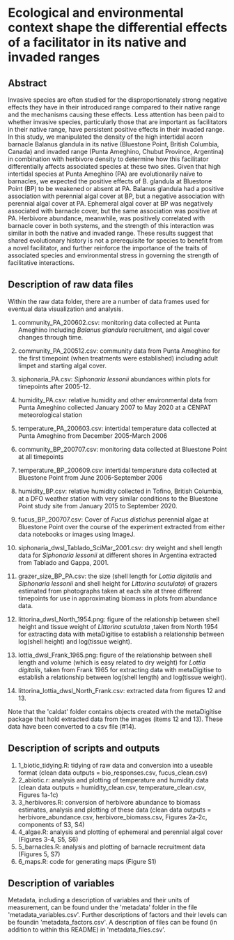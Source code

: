 # Ecological and environmental context shape the differential effects of a facilitator in its native and invaded ranges

## Abstract

Invasive species are often studied for the disproportionately strong negative effects they have in their introduced range compared to their native range and the mechanisms causing these effects. Less attention has been paid to whether invasive species, particularly those that are important as facilitators in their native range, have persistent positive effects in their invaded range. In this study, we manipulated the density of the high intertidal acorn barnacle Balanus glandula in its native (Bluestone Point, British Columbia, Canada) and invaded range (Punta Ameghino, Chubut Province, Argentina) in combination with herbivore density to determine how this facilitator differentially affects associated species at these two sites. Given that high intertidal species at Punta Ameghino (PA) are evolutionarily naïve to barnacles, we expected the positive effects of B. glandula at Bluestone Point (BP) to be weakened or absent at PA. Balanus glandula had a positive association with perennial algal cover at BP, but a negative association with perennial algal cover at PA. Ephemeral algal cover at BP was negatively associated with barnacle cover, but the same association was positive at PA. Herbivore abundance, meanwhile, was positively correlated with barnacle cover in both systems, and the strength of this interaction was similar in both the native and invaded range. These results suggest that shared evolutionary history is not a prerequisite for species to benefit from a novel facilitator, and further reinforce the importance of the traits of associated species and environmental stress in governing the strength of facilitative interactions.


## Description of raw data files

Within the raw data folder, there are a number of data frames used for eventual data visualization and analysis.

1) community_PA_200602.csv: monitoring data collected at Punta Ameghino including _Balanus glandula_ recruitment, and algal cover changes through time.

2) community_PA_200512.csv: community data from Punta Ameghino for the first timepoint (when treatments were established) including adult limpet and starting algal cover.

3) siphonaria_PA.csv: _Siphonaria lessonii_ abundances within plots for timepoints after 2005-12.

4) humidity_PA.csv: relative humidity and other environmental data from Punta Ameghino collected January 2007 to May 2020 at a CENPAT meteorological station

5) temperature_PA_200603.csv: intertidal temperature data collected at Punta Ameghino from December 2005-March 2006

6) community_BP_200707.csv: monitoring data collected at Bluestone Point at all timepoints

7) temperature_BP_200609.csv: intertidal temperature data collected at Bluestone Point from June 2006-September 2006

8) humidity_BP.csv: relative humidity collected in Tofino, British Columbia, at a DFO weather station with very similar conditions to the Bluestone Point study site from January 2015 to September 2020.

9) fucus_BP_200707.csv: Cover of _Fucus distichus_ perennial algae at Bluestone Point over the course of the experiment extracted from either data notebooks or images using ImageJ.

10) siphonaria_dwsl_Tablado_SciMar_2001.csv: dry weight and shell length data for _Siphonaria lessonii_ at different shores in Argentina extracted from Tablado and Gappa, 2001.

11) grazer_size_BP_PA.csv: the size (shell length for _Lottia digitalis_ and _Siphonaria lessonii_ and shell height for _Littorina scutulata_) of grazers estimated from photographs taken at each site at three different timepoints for use in approximating biomass in plots from abundance data.

12) littorina_dwsl_North_1954.png: figure of the relationship between shell height and tissue weight of _Littorina scutulata_ ,taken from North 1954 for extracting data with metaDigitise to establish a relationship between log(shell height) and log(tissue weight).

13) lottia_dwsl_Frank_1965.png: figure of the relationship between shell length and volume (which is easy related to dry weight) for _Lottia digitalis_, taken from Frank 1965 for extracting data with metaDigitise to establish a relationship between log(shell length) and log(tissue weight).

14) littorina_lottia_dwsl_North_Frank.csv: extracted data from figures 12 and 13.

Note that the 'caldat' folder contains objects created with the metaDigitise package that hold extracted data from the images (items 12 and 13). These data have been converted to a csv file (#14).

## Description of scripts and outputs

1) 1_biotic_tidying.R: tidying of raw data and conversion into a useable format (clean data outputs = bio_responses.csv, fucus_clean.csv)
2) 2_abiotic.r: analysis and plotting of temperature and humidity data (clean data outputs = humidity_clean.csv, temperature_clean.csv, Figures 1a-1c)
3) 3_herbivores.R: conversion of herbivore abundance to biomass estimates, analysis and plotting of these data (clean data outputs = herbivore_abundance.csv, herbivore_biomass.csv, Figures 2a-2c, components of S3, S4)
4) 4_algae.R: analysis and plotting of ephemeral and perennial algal cover (Figures 3-4, S5, S6)
5) 5_barnacles.R: analysis and plotting of barnacle recruitment data (Figures 5, S7)
6) 6_maps.R: code for generating maps (Figure S1)

## Description of variables

Metadata, including a description of variables and their units of measurement, can be found under the 'metadata' folder in the file 'metadata_variables.csv'. Further descriptions of factors and their levels can be foundin 'metadata_factors.csv'. A description of files can be found (in addition to within this README) in 'metadata_files.csv'.
